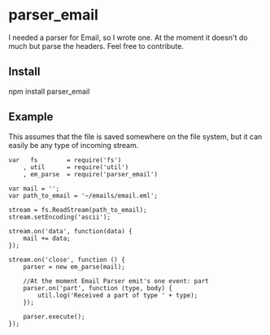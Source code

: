 parser_email
============

I needed a parser for Email, so I wrote one. At the moment it doesn't do much but parse the headers. Feel free to contribute.

Install
-------

npm install parser_email

Example
-------

This assumes that the file is saved somewhere on the file system, but it can easily be any type of incoming stream.

    var   fs        = require('fs')
        , util      = require('util')
        , em_parse  = require('parser_email')

    var mail = '';
    var path_to_email = '~/emails/email.eml';

    stream = fs.ReadStream(path_to_email);
    stream.setEncoding('ascii');

    stream.on('data', function(data) {
    	mail += data;
    });

    stream.on('close', function () {
    	parser = new em_parse(mail);

        //At the moment Email Parser emit's one event: part
        parser.on('part', function (type, body) {
            util.log('Received a part of type ' + type);
        });

        parser.execute();
    });
